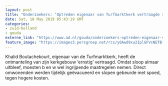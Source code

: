 ```yaml
---
layout: post
title: "Onderzoekers: ‘Optreden eigenaar van Turfmarktkerk vertraagde sloop’"
date: Sat, 18 May 2019 05:43:19 GMT
categories: 
- zuid-holland 
- gouda 
externe_link: "https://www.ad.nl/gouda/onderzoekers-optreden-eigenaar-van-turfmarktkerk-vertraagde-sloop~ace5f425/"
feature_image: "https://images3.persgroep.net/rcs/y6Awd9xu2IplGFVsNETB-UisaKA/diocontent/135075506/_fitwidth/400/?appId=21791a8992982cd8da851550a453bd7f&quality=0.7"
---
```


Khalid Boutachekourt, eigenaar van de Turfmarktkerk, heeft de ontmanteling van zijn kerkgebouw ‘ernstig’ vertraagd. Omdat sloop almaar uitbleef, moesten b en w wel ingrijpende maatregelen nemen. Direct omwonenden werden tijdelijk geëvacueerd en slopen gebeurde met spoed, tegen hogere kosten.
